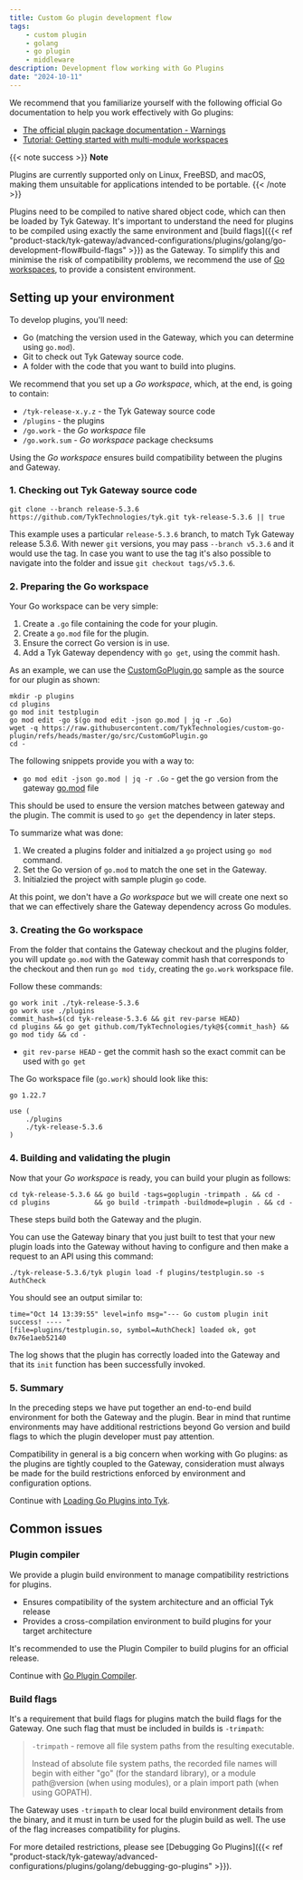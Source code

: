 ```yaml
---
title: Custom Go plugin development flow
tags:
    - custom plugin
    - golang
    - go plugin
    - middleware
description: Development flow working with Go Plugins
date: "2024-10-11"
---
```


We recommend that you familiarize yourself with the following official Go documentation to help you work effectively with Go plugins:

- [The official plugin package documentation - Warnings](https://pkg.go.dev/plugin)
- [Tutorial: Getting started with multi-module workspaces](https://go.dev/doc/tutorial/workspaces)

{{< note success >}}
**Note**  

Plugins are currently supported only on Linux, FreeBSD, and macOS, making them unsuitable for applications intended to be portable.
{{< /note >}}

Plugins need to be compiled to native shared object code, which can then be loaded by Tyk Gateway. It's important to understand the need for plugins to be compiled using exactly the same environment and [build flags]({{< ref "product-stack/tyk-gateway/advanced-configurations/plugins/golang/go-development-flow#build-flags" >}}) as the Gateway. To simplify this and minimise the risk of compatibility problems, we recommend the use of [Go workspaces](https://go.dev/blog/get-familiar-with-workspaces), to provide a consistent environment.

## Setting up your environment

To develop plugins, you'll need:

- Go (matching the version used in the Gateway, which you can determine using `go.mod`).
- Git to check out Tyk Gateway source code.
- A folder with the code that you want to build into plugins.

We recommend that you set up a *Go workspace*, which, at the end, is going to contain:

- `/tyk-release-x.y.z` - the Tyk Gateway source code
- `/plugins` - the plugins
- `/go.work` - the *Go workspace* file
- `/go.work.sum` - *Go workspace* package checksums

Using the *Go workspace* ensures build compatibility between the plugins and Gateway.

### 1. Checking out Tyk Gateway source code

```
git clone --branch release-5.3.6 https://github.com/TykTechnologies/tyk.git tyk-release-5.3.6 || true
```

This example uses a particular `release-5.3.6` branch, to match Tyk Gateway release 5.3.6. With newer `git` versions, you may pass `--branch v5.3.6` and it would use the tag. In case you want to use the tag it's also possible to navigate into the folder and issue `git checkout tags/v5.3.6`.

### 2. Preparing the Go workspace

Your Go workspace can be very simple:

1. Create a `.go` file containing the code for your plugin.
2. Create a `go.mod` file for the plugin.
3. Ensure the correct Go version is in use.
4. Add a Tyk Gateway dependency with `go get`, using the commit hash.

As an example, we can use the [CustomGoPlugin.go](https://github.com/TykTechnologies/custom-go-plugin/blob/master/go/src/CustomGoPlugin.go) sample as the source for our plugin as shown:

```
mkdir -p plugins
cd plugins
go mod init testplugin
go mod edit -go $(go mod edit -json go.mod | jq -r .Go)
wget -q https://raw.githubusercontent.com/TykTechnologies/custom-go-plugin/refs/heads/master/go/src/CustomGoPlugin.go
cd -
```

The following snippets provide you with a way to:

- `go mod edit -json go.mod | jq -r .Go` - get the go version from the gateway [go.mod](https://github.com/TykTechnologies/tyk/blob/release-5.3.6/go.mod#L3) file

This should be used to ensure the version matches between gateway and the plugin. The commit is used to `go get` the dependency in later steps.

To summarize what was done:

1. We created a plugins folder and initialzed a `go` project using `go mod` command.
2. Set the Go version of `go.mod` to match the one set in the Gateway.
3. Initialzied the project with sample plugin `go` code.

At this point, we don't have a *Go workspace* but we will create one next so that we can effectively share the Gateway dependency across Go modules.

### 3. Creating the Go workspace

From the folder that contains the Gateway checkout and the plugins folder, you will update `go.mod` with the Gateway commit hash that corresponds to the checkout and then run `go mod tidy`, creating the `go.work` workspace file.

Follow these commands:

```
go work init ./tyk-release-5.3.6
go work use ./plugins
commit_hash=$(cd tyk-release-5.3.6 && git rev-parse HEAD)
cd plugins && go get github.com/TykTechnologies/tyk@${commit_hash} && go mod tidy && cd -
```

- `git rev-parse HEAD` - get the commit hash so the exact commit can be used with `go get`

The Go workspace file (`go.work`) should look like this:

```
go 1.22.7

use (
	./plugins
	./tyk-release-5.3.6
)
```

### 4. Building and validating the plugin

Now that your *Go workspace* is ready, you can build your plugin as follows:

```
cd tyk-release-5.3.6 && go build -tags=goplugin -trimpath . && cd -
cd plugins           && go build -trimpath -buildmode=plugin . && cd -
```

These steps build both the Gateway and the plugin.

You can use the Gateway binary that you just built to test that your new plugin loads into the Gateway without having to configure and then make a request to an API using this command:

```
./tyk-release-5.3.6/tyk plugin load -f plugins/testplugin.so -s AuthCheck
```

You should see an output similar to:

```
time="Oct 14 13:39:55" level=info msg="--- Go custom plugin init success! ---- "
[file=plugins/testplugin.so, symbol=AuthCheck] loaded ok, got 0x76e1aeb52140
```

The log shows that the plugin has correctly loaded into the Gateway and that its `init` function has been successfully invoked.

### 5. Summary

In the preceding steps we have put together an end-to-end build environment for both the Gateway and the plugin. Bear in mind that runtime environments may have additional restrictions beyond Go version and build flags to which the plugin developer must pay attention.

Compatibility in general is a big concern when working with Go plugins: as the plugins are tightly coupled to the Gateway, consideration must always be made for the build restrictions enforced by environment and configuration options.

Continue with [Loading Go Plugins into Tyk](https://tyk.io/docs/product-stack/tyk-gateway/advanced-configurations/plugins/golang/loading-go-plugins/).

## Common issues

### Plugin compiler

We provide a plugin build environment to manage compatibility restrictions for plugins.

- Ensures compatibility of the system architecture and an official Tyk release
- Provides a cross-compilation environment to build plugins for your target architecture

It's recommended to use the Plugin Compiler to build plugins for an official release.

Continue with [Go Plugin Compiler](https://tyk.io/docs/product-stack/tyk-gateway/advanced-configurations/plugins/golang/go-plugin-compiler/).

### Build flags

It's a requirement that build flags for plugins match the build flags for the Gateway. One such flag that must be included in builds is `-trimpath`:

> `-trimpath` - remove all file system paths from the resulting executable.
>
> Instead of absolute file system paths, the recorded file names will begin with either "go" (for the standard library), or a module path@version (when using modules), or a plain import path (when using GOPATH).

The Gateway uses `-trimpath` to clear local build environment details from the binary, and it must in turn be used for the plugin build as well. The use of the flag increases compatibility for plugins.

For more detailed restrictions, please see [Debugging Go Plugins]({{< ref "product-stack/tyk-gateway/advanced-configurations/plugins/golang/debugging-go-plugins" >}}).

